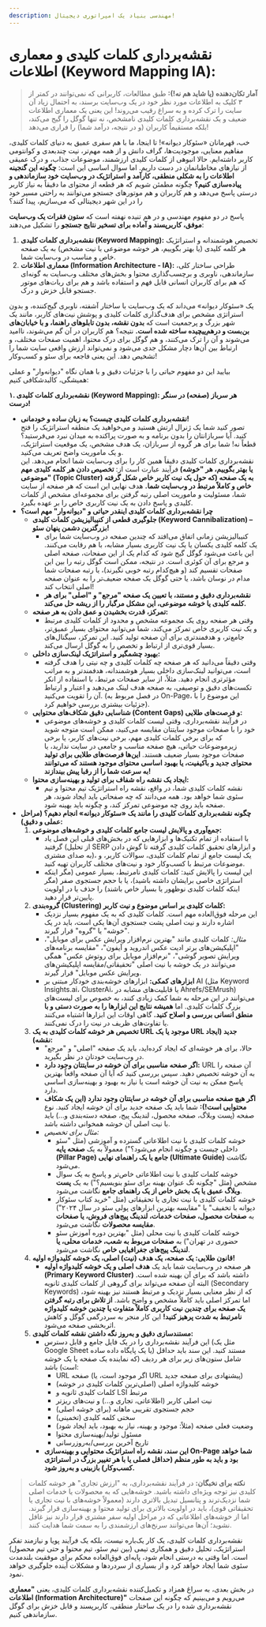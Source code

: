 ```yaml
---
description: مهندسی بنیاد یک امپراتوری دیجیتال!
---
```


# نقشه‌برداری کلمات کلیدی و معماری اطلاعات (Keyword Mapping  IA):

&#x20;

> **آمار تکان‌دهنده (یا شاید هم نه!):** طبق مطالعات، کاربرانی که نمی‌توانند در کمتر از ۳ کلیک به اطلاعات مورد نظر خود در یک وب‌سایت برسند، به احتمال زیاد آن سایت را ترک کرده و به سراغ رقیب می‌روند! این یعنی یک معماری اطلاعات ضعیف و یک نقشه‌برداری کلمات کلیدی نامشخص، نه تنها گوگل را گیج می‌کند، بلکه مستقیماً کاربران (و در نتیجه، درآمد شما) را فراری می‌دهد!

خب، قهرمانان «سئوکار دیوانه»! تا اینجا، ما با هم سفری عمیق به دنیای کلمات کلیدی، مفاهیم معنایی، موجودیت‌ها، گراف دانش و از همه مهم‌تر، نیت چندبعدی و کوانتومی کاربر داشته‌ایم. حالا انبوهی از کلمات کلیدی ارزشمند، موضوعات جذاب، و درک عمیقی از نیازهای مخاطبانمان در دست داریم. اما سوال اساسی این است: **چگونه این گنجینه اطلاعات را به شکلی منطقی، کارآمد و استراتژیک در وب‌سایت خود سازماندهی و پیاده‌سازی کنیم؟** چگونه مطمئن شویم که هر قطعه از محتوای ما دقیقاً به نیاز کاربر درستی پاسخ می‌دهد و هم کاربران و هم موتورهای جستجو می‌توانند به راحتی مسیر خود را در این شهر دیجیتالی که می‌سازیم، پیدا کنند؟

پاسخ در دو مفهوم مهندسی و در هم تنیده نهفته است که **ستون فقرات یک وب‌سایت موفق، کاربرپسند و آماده برای تسخیر نتایج جستجو** را تشکیل می‌دهند:

1. **نقشه‌برداری کلمات کلیدی (Keyword Mapping):** تخصیص هوشمندانه و استراتژیک هر کلمه کلیدی (یا بهتر بگوییم، هر خوشه موضوعی با نیت مشخص) به یک صفحه خاص و مناسب در وب‌سایت شما.
2. **معماری اطلاعات (Information Architecture - IA):** طراحی ساختار کلی، سازماندهی، ناوبری و برچسب‌گذاری محتوا و بخش‌های مختلف وب‌سایت به گونه‌ای که هم برای کاربران انسانی قابل فهم و استفاده باشد و هم برای ربات‌های موتور جستجو قابل خزش و درک.

یک «سئوکار دیوانه» می‌داند که یک وب‌سایت با ساختار آشفته، ناوبری گیج‌کننده، و بدون استراتژی مشخص برای هدف‌گذاری کلمات کلیدی و پوشش نیت‌های کاربر، مانند یک شهر بزرگ و پرجمعیت است که **بدون نقشه، بدون تابلوهای راهنما، و با خیابان‌های بن‌بست و درهم‌پیچیده ساخته شده است.** نتیجه؟ هم کاربران در آن گم می‌شوند، ناامید می‌شوند و آن را ترک می‌کنند، و هم گوگل برای درک محتوا، اهمیت صفحات مختلف، و ارتباط بین آن‌ها دچار مشکل جدی می‌شود و نمی‌تواند ارزش واقعی سایت شما را تشخیص دهد. این یعنی فاجعه برای سئو و کسب‌وکار!

بیایید این دو مفهوم حیاتی را با جزئیات دقیق و با همان نگاه "دیوانه‌وار" و عملی همیشگی، کالبدشکافی کنیم:

**۱. نقشه‌برداری کلمات کلیدی (Keyword Mapping): هر سرباز (صفحه) در سنگر درست!**

* **نقشه‌برداری کلمات کلیدی چیست؟ به زبان ساده و خودمانی!**\
  تصور کنید شما یک ژنرال ارتش هستید و می‌خواهید یک منطقه استراتژیک را فتح کنید. آیا سربازانتان را بدون برنامه و به صورت پراکنده به میدان نبرد می‌فرستید؟ قطعاً نه! شما برای هر گروه از سربازان، یک هدف مشخص، یک موقعیت استراتژیک، و یک ماموریت واضح تعریف می‌کنید.\
  نقشه‌برداری کلمات کلیدی دقیقاً همین کار را برای وب‌سایت شما انجام می‌دهد. این فرآیند عبارت است از: **تخصیص دادن هر کلمه کلیدی مهم (یا بهتر بگوییم، هر "خوشه موضوعی" (Topic Cluster) که حول یک نیت کاربر خاص شکل گرفته) به یک صفحه خاص و کاملاً مرتبط در وب‌سایت شما.** هدف نهایی این است که هر صفحه از سایت شما، مسئولیت و ماموریت اصلی رتبه گرفتن برای مجموعه‌ای مشخص از کلمات کلیدی و پاسخ دادن به یک نیت کاربری خاص را بر عهده بگیرد.
* **چرا نقشه‌برداری کلمات کلیدی اینقدر حیاتی و "دیوانه‌وار" مهم است؟**
  * **جلوگیری قطعی از کنیبالیزیشن کلمات کلیدی (Keyword Cannibalization) – بزرگترین دشمن پنهان سئو!**
    * کنیبالیزیشن زمانی اتفاق می‌افتد که چندین صفحه در وب‌سایت شما برای یک کلمه کلیدی یکسان یا یک نیت کاربری بسیار مشابه، با هم رقابت می‌کنند. این باعث می‌شود گوگل گیج شود که کدام یک از این صفحات، صفحه اصلی و مرجع برای آن کوئری است. در نتیجه، ممکن است گوگل رتبه را بین این صفحات تقسیم کند (و هیچ‌کدام رتبه خوبی نگیرند)، یا رتبه صفحات شما مدام در نوسان باشد، یا حتی گوگل یک صفحه ضعیف‌تر را به عنوان صفحه اصلی انتخاب کند!
    * **نقشه‌برداری دقیق و مستند، با تعیین یک صفحه "مرجع" و "اصلی" برای هر کلمه کلیدی یا خوشه موضوعی، این مشکل مرگبار را از ریشه حل می‌کند.**
  * **تمرکز، قدرت بخشیدن و عمق دادن به هر صفحه:**
    * وقتی هر صفحه روی یک مجموعه مشخص و محدود از کلمات کلیدی مرتبط و یک نیت کاربری خاص تمرکز می‌کند، شما می‌توانید محتوای بسیار عمیق‌تر، جامع‌تر، و هدفمندتری برای آن صفحه تولید کنید. این تمرکز، سیگنال‌های بسیار قوی‌تری از ارتباط و تخصص را به گوگل ارسال می‌کند.
  * **بهبود چشمگیر و استراتژیک لینک‌سازی داخلی:**
    * وقتی دقیقاً می‌دانید که هر صفحه چه کلمات کلیدی و چه نیتی را هدف گرفته است، می‌توانید لینک‌سازی داخلی بسیار هوشمندانه، هدفمندتر و به مراتب مؤثرتری انجام دهید. مثلاً، از سایر صفحات مرتبط، با استفاده از انکر تکست‌های دقیق و توصیفی، به صفحه هدف لینک می‌دهید و اعتبار و ارتباط آن را تقویت می‌کنید. (در فصل مربوط به On-Page، این موضوع را با جزئیات بیشتری بررسی خواهیم کرد).
  * **شناسایی دقیق شکاف‌های محتوایی (Content Gaps) و فرصت‌های طلایی:**
    * در فرآیند نقشه‌برداری، وقتی لیست کلمات کلیدی و خوشه‌های موضوعی خود را با صفحات موجود سایتتان مقایسه می‌کنید، ممکن است متوجه شوید که برای برخی کلمات کلیدی مهم، برخی نیت‌های کاربر، یا برخی زیرموضوعات حیاتی، هیچ صفحه مناسب و جامعی در سایت ندارید، یا صفحات موجود بسیار ضعیف هستند. **این‌ها فرصت‌های طلایی برای تولید محتوای جدید و باکیفیت، یا بهبود اساسی محتوای موجود هستند که می‌توانند به سرعت شما را از رقبا پیش بیندازند!**
  * **ایجاد یک نقشه راه شفاف برای تولید و بهینه‌سازی محتوا:**
    * نقشه کلمات کلیدی شما، در واقع، نقشه راه استراتژیک تیم محتوا و تیم سئوی شما خواهد بود. همه می‌دانند که چه صفحاتی باید ایجاد شوند، هر صفحه باید روی چه موضوعی تمرکز کند، و چگونه باید بهینه شود.
* **چگونه نقشه‌برداری کلمات کلیدی را مانند یک «سئوکار دیوانه» انجام دهیم؟ (مراحل عملی و دقیق):**
  1. **جمع‌آوری و پالایش لیست جامع کلمات کلیدی و خوشه‌های موضوعی:**
     * با استفاده از تمام تکنیک‌ها و ابزارهایی که در بخش‌های قبلی این فصل یاد گرفتید (از تحلیل SERP و ابزارهای تحقیق کلمات کلیدی گرفته تا گوش دادن به صدای مشتری)، یک لیست جامع از تمام کلمات کلیدی، سوالات کاربر، و موضوعات مرتبط با کسب‌وکار خود و نیت‌های مختلف کاربران تهیه کنید.
     * این لیست را پالایش کنید: کلمات کلیدی نامرتبط، بسیار عمومی (مگر اینکه استراتژی خاصی برایشان داشته باشید)، یا با حجم جستجوی صفر (مگر اینکه کلمات کلیدی نوظهور یا بسیار خاص باشند) را حذف یا در اولویت پایین‌تر قرار دهید.
  2. **گروه‌بندی (Clustering) کلمات کلیدی بر اساس موضوع و نیت کاربر:**
     * این مرحله فوق‌العاده مهم است. کلمات کلیدی که به یک مفهوم بسیار نزدیک اشاره دارند و نیت اصلی پشت جستجوی آن‌ها یکی است، باید در یک "خوشه" یا "گروه" قرار گیرند.
     * _مثال:_ کلمات کلیدی مانند "بهترین نرم‌افزار ویرایش عکس برای موبایل"، "اپلیکیشن‌های برتر ادیت عکس اندروید و آیفون"، "مقایسه برنامه‌های ویرایش تصویر گوشی"، "نرم‌افزار موبایل برای روتوش عکس" همگی می‌توانند در یک خوشه با نیت اصلی "تحقیقاتی/مقایسه اپلیکیشن‌های ویرایش عکس موبایل" قرار گیرند.
     * **ابزارهای کمکی:** ابزارهای خوشه‌بندی خودکار مبتنی بر AI (مثل Keyword Insights.ai، ClusterAi، یا قابلیت‌های مشابه در Ahrefs/SEMrush) می‌توانند در این مرحله به شما کمک زیادی کنند، به خصوص برای لیست‌های بزرگ کلمات کلیدی. اما **همیشه نتایج این ابزارها را به صورت دستی و با منطق انسانی بررسی و اصلاح کنید.** گاهی اوقات این ابزارها اشتباه می‌کنند یا تفاوت‌های ظریف در نیت را درک نمی‌کنند.
  3. **تخصیص هر خوشه کلمات کلیدی به یک URL موجود یا یک URL جدید (ایجاد نقشه):**
     * حالا، برای هر خوشه‌ای که ایجاد کرده‌اید، باید یک صفحه "اصلی" و "مرجع" در وب‌سایت خودتان در نظر بگیرید.
     * **اگر صفحه مناسبی برای آن خوشه در سایتتان وجود دارد:** URL آن صفحه را به آن خوشه تخصیص دهید. سپس بررسی کنید که آیا آن صفحه واقعاً بهترین پاسخ ممکن به نیت آن خوشه است یا نیاز به بهبود و بهینه‌سازی اساسی دارد.
     * **اگر هیچ صفحه مناسبی برای آن خوشه در سایتتان وجود ندارد (این یک شکاف محتوایی است!):** شما باید یک صفحه جدید برای آن خوشه ایجاد کنید. نوع صفحه (پست وبلاگ، صفحه محصول، لندینگ پیج، صفحه دسته‌بندی و...) باید با نیت اصلی آن خوشه همخوانی داشته باشد.
     * _مثال برای تخصیص:_
       * خوشه کلمات کلیدی با نیت اطلاعاتی گسترده و آموزشی (مثل "سئو داخلی چیست و چگونه انجام می‌شود؟") معمولاً به یک **صفحه پایه (Pillar Page) جامع یا یک راهنمای نهایی (Ultimate Guide)** نگاشت می‌شود.
       * خوشه کلمات کلیدی با نیت اطلاعاتی خاص‌تر و پاسخ به یک سوال مشخص (مثل "چگونه تگ عنوان بهینه برای سئو بنویسیم؟") به یک **پست وبلاگ عمیق یا یک بخش خاص از یک راهنمای جامع** نگاشت می‌شود.
       * خوشه کلمات کلیدی با نیت تجاری یا تحقیقاتی (مثل "خرید کتاب سئوکار دیوانه با تخفیف" یا "مقایسه بهترین ابزارهای پولی سئو در سال ۲۰۲۴") به **صفحات محصول، صفحات خدمات، لندینگ پیج‌های فروش، یا صفحات مقایسه محصولات** نگاشت می‌شود.
       * خوشه کلمات کلیدی با نیت محلی (مثل "بهترین دوره آموزش سئو حضوری در تهران") به **صفحات مربوط به شعب، خدمات محلی، یا لندینگ پیج‌های جغرافیایی خاص** نگاشت می‌شود.
  4. **قانون طلایی: یک صفحه، یک هدف (نیت) اصلی، یک خوشه کلیدواژه اولیه!**
     * هر صفحه در وب‌سایت شما باید یک **هدف اصلی و یک خوشه کلیدواژه اولیه (Primary Keyword Cluster)** داشته باشد که برای آن بهینه شده است. البته آن صفحه می‌تواند برای گروهی از کلمات کلیدی ثانویه (Secondary Keywords) که از نظر معنایی بسیار نزدیک و مرتبط هستند نیز بهینه شود، اما تمرکز اصلی باید کاملاً مشخص و واضح باشد. **از تلاش برای رتبه گرفتن یک صفحه برای چندین نیت کاربری کاملاً متفاوت یا چندین خوشه کلیدواژه نامرتبط به شدت پرهیز کنید!** این کار منجر به سردرگمی گوگل و کاهش اثربخشی صفحه می‌شود.
  5. **مستندسازی دقیق و به‌روز نگه داشتن نقشه کلمات کلیدی:**
     * این فرآیند نقشه‌برداری را در یک فایل جامع و قابل دسترس (مثل یک Google Sheet یا یک پایگاه داده ساده) مستند کنید. این سند باید حداقل شامل ستون‌های زیر برای هر ردیف (که نماینده یک صفحه یا یک خوشه است) باشد:
       * URL صفحه (اگر موجود است، یا URL پیشنهادی برای صفحه جدید)
       * خوشه کلیدواژه اصلی (اصلی‌ترین کلمات کلیدی در خوشه)
       * کلمات کلیدی ثانویه و LSI مرتبط
       * نیت اصلی کاربر (اطلاعاتی، تجاری و...) و نیت‌های ریزتر
       * حجم جستجوی تقریبی ماهانه (برای خوشه اصلی)
       * سختی کلمه کلیدی (تخمینی)
       * وضعیت فعلی صفحه (مثلاً: موجود و بهینه، نیاز به بهبود، باید ایجاد شود)
       * مسئول تولید/بهینه‌سازی محتوا
       * تاریخ آخرین بررسی/به‌روزرسانی
     * **این سند، نقشه راه استراتژیک محتوایی و بهینه‌سازی On-Page شما خواهد بود و باید به طور منظم (حداقل فصلی یا با هر تغییر بزرگ در استراتژی کسب‌وکار) بازبینی و به‌روز شود.**

> **نکته برای نخبگان:** در فرآیند نقشه‌برداری، به "ارزش تجاری" هر خوشه کلمات کلیدی نیز توجه ویژه‌ای داشته باشید. خوشه‌هایی که به محصولات یا خدمات اصلی شما نزدیک‌ترند و پتانسیل تبدیل بالاتری دارند (معمولاً خوشه‌های با نیت تجاری یا تحقیقاتی قوی)، باید در اولویت بالاتری برای تولید محتوا و بهینه‌سازی قرار گیرند. اما از خوشه‌های اطلاعاتی که در مراحل اولیه سفر مشتری قرار دارند نیز غافل نشوید؛ آن‌ها می‌توانند سرنخ‌های ارزشمندی را به سمت شما هدایت کنند.

نقشه‌برداری کلمات کلیدی، یک کار یک‌باره نیست، بلکه یک فرآیند پویا و نیازمند تفکر استراتژیک، تحلیل دقیق و همکاری تیمی (بین تیم سئو، تیم محتوا و حتی تیم محصول) است. اما وقتی به درستی انجام شود، پایه‌ای فوق‌العاده محکم برای موفقیت بلندمدت سئوی شما ایجاد خواهد کرد و از بسیاری از سردردها و مشکلات آینده جلوگیری خواهد نمود.

در بخش بعدی، به سراغ همزاد و تکمیل‌کننده نقشه‌برداری کلمات کلیدی، یعنی **"معماری اطلاعات (Information Architecture)"** می‌رویم و می‌بینیم که چگونه این صفحات نقشه‌برداری شده را در یک ساختار منطقی، کاربرپسند و قابل خزش برای گوگل سازماندهی کنیم.
